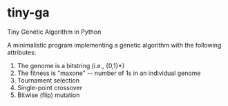 # tiny-ga
Tiny Genetic Algorithm in Python

A minimalistic program implementing a genetic algorithm with the following attributes:

1. The genome is a bitstring (i.e., {0,1}*)
2. The fitness is "maxone" -- number of 1s in an individual genome
3. Tournament selection
4. Single-point crossover
5. Bitwise (flip) mutation 
